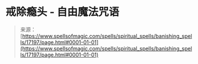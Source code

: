<!--yml

category: 未分类

date: 2024-06-12 18:58:07

-->

# 戒除瘾头 - 自由魔法咒语

> 来源：[https://www.spellsofmagic.com/spells/spiritual_spells/banishing_spells/17197/page.html#0001-01-01](https://www.spellsofmagic.com/spells/spiritual_spells/banishing_spells/17197/page.html#0001-01-01)
